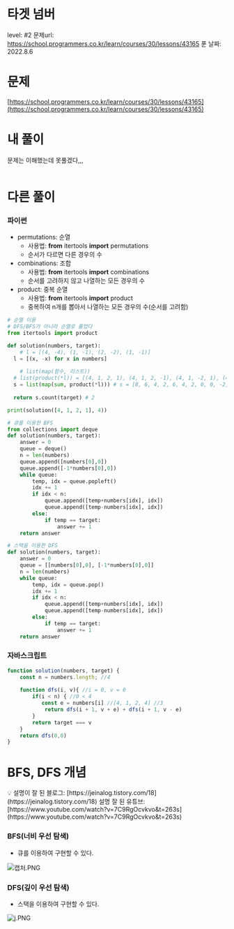 # 타겟 넘버

level: #2
문제url: https://school.programmers.co.kr/learn/courses/30/lessons/43165
푼 날짜: 2022.8.6

# 문제

[https://school.programmers.co.kr/learn/courses/30/lessons/43165](https://school.programmers.co.kr/learn/courses/30/lessons/43165)

# 내 풀이

문제는 이해했는데 못풀겠다,,, 

```python

```

# 다른 풀이

### 파이썬

- permutations: 순열
    - 사용법: **from** itertools **import** permutations
    - 순서가 다르면 다른 경우의 수
- combinations: 조합
    - 사용법: **from** itertools **import**  combinations
    - 순서를 고려하지 않고 나열하는 모든 경우의 수
- product: 중복 순열
    - 사용법: **from** itertools **import** product
    - 중복하여 n개를 뽑아서 나열하는 모든 경우의 수(순서를 고려함)

```python
# 순열 이용 
# DFS/BFS가 아니라 순열로 풀었다
from itertools import product

def solution(numbers, target):
	# l = [(4, -4), (1, -1), (2, -2), (1, -1)]
  l = [(x, -x) for x in numbers] 
	
	# list(map(함수, 리스트))
  # list(product(*l)) = [(4, 1, 2, 1), (4, 1, 2, -1), (4, 1, -2, 1), (4, 1, -2, -1), (4, -1, 2, 1), (4, -1, 2, -1), (4, -1, -2, 1), (4, -1, -2, -1), (-4, 1, 2, 1), (-4, 1, 2, -1), (-4, 1, -2, 1), (-4, 1, -2, -1), (-4, -1, 2, 1), (-4, -1, 2, -1), (-4, -1, -2, 1), (-4, -1, -2, -1)]
  s = list(map(sum, product(*l))) # s = [8, 6, 4, 2, 6, 4, 2, 0, 0, -2, -4, -6, -2, -4, -6, -8]
  
  return s.count(target) # 2

print(solution([4, 1, 2, 1], 4))
```

```python
# 큐를 이용한 BFS
from collections import deque
def solution(numbers, target):
    answer = 0
    queue = deque()
    n = len(numbers)
    queue.append([numbers[0],0])
    queue.append([-1*numbers[0],0])
    while queue:
        temp, idx = queue.popleft()
        idx += 1
        if idx < n:
            queue.append([temp+numbers[idx], idx])
            queue.append([temp-numbers[idx], idx])
        else:
            if temp == target:
                answer += 1
    return answer
```

```python
# 스택을 이용한 DFS
def solution(numbers, target):
    answer = 0
    queue = [[numbers[0],0], [-1*numbers[0],0]]
    n = len(numbers)
    while queue:
        temp, idx = queue.pop()
        idx += 1
        if idx < n:
            queue.append([temp+numbers[idx], idx])
            queue.append([temp-numbers[idx], idx])
        else:
            if temp == target:
                answer += 1
    return answer
```

### 자바스크립트

```jsx
function solution(numbers, target) {
    const n = numbers.length; //4
    
    function dfs(i, v){ //i = 0, v = 0
        if(i < n) { //0 < 4
           const e = numbers[i] //[4, 1, 2, 4] //3
            return dfs(i + 1, v + e) + dfs(i + 1, v - e)
        }
        return target === v
    }
    return dfs(0,0)
}
```

# BFS, DFS 개념

<aside>
💡 설명이 잘 된 블로그: [https://jeinalog.tistory.com/18](https://jeinalog.tistory.com/18)
설명 잘 된 유튜브: [https://www.youtube.com/watch?v=7C9RgOcvkvo&t=263s](https://www.youtube.com/watch?v=7C9RgOcvkvo&t=263s)

</aside>

### BFS(너비 우선 탐색)

- 큐를 이용하여 구현할 수 있다.

![캡처.PNG](%E1%84%90%E1%85%A1%E1%84%80%E1%85%A6%E1%86%BA%20%E1%84%82%E1%85%A5%E1%86%B7%E1%84%87%E1%85%A5%2084b98763e39d4348b5cd9fc2296cd015/%25EC%25BA%25A1%25EC%25B2%2598.png)

 

### DFS(깊이 우선 탐색)

- 스택을 이용하여 구현할 수 있다.

![j.PNG](%E1%84%90%E1%85%A1%E1%84%80%E1%85%A6%E1%86%BA%20%E1%84%82%E1%85%A5%E1%86%B7%E1%84%87%E1%85%A5%2084b98763e39d4348b5cd9fc2296cd015/j.png)